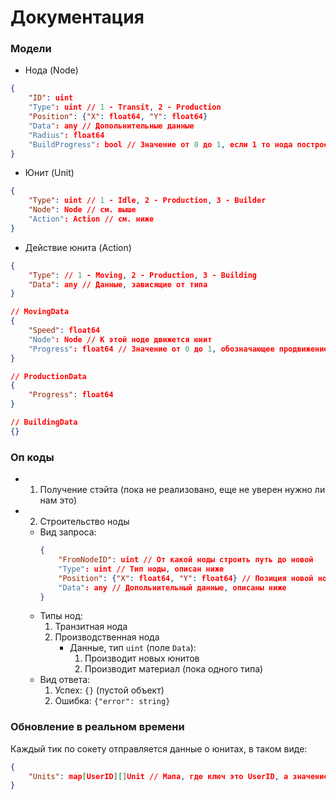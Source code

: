 # Документация

### Модели
- Нода (Node)
```json
{
    "ID": uint
    "Type": uint // 1 - Transit, 2 - Production
    "Position": {"X": float64, "Y": float64}
    "Data": any // Допольнительные данные
    "Radius": float64
    "BuildProgress": bool // Значение от 0 до 1, если 1 то нода построена
}
```

- Юнит (Unit)
```json
{
    "Type": uint // 1 - Idle, 2 - Production, 3 - Builder
    "Node": Node // см. выше
    "Action": Action // см. ниже
}
```

- Действие юнита (Action)
```json
{
    "Type": // 1 - Moving, 2 - Production, 3 - Building
    "Data": any // Данные, зависящие от типа
}

// MovingData
{
    "Speed": float64
    "Node": Node // К этой ноде движется юнит
    "Progress": float64 // Значение от 0 до 1, обозначающее продвижение по дороге от одной ноде к другой
}

// ProductionData 
{
    "Progress": float64
}

// BuildingData
{}
```


### Оп коды
- 1) Получение стэйта (пока не реализовано, еще не уверен нужно ли нам это)
- 2) Строительство ноды
  - Вид запроса:
    ```json
    {
        "FromNodeID": uint // От какой ноды строить путь до новой
        "Type": uint // Тип ноды, описан ниже
        "Position": {"X": float64, "Y": float64} // Позиция новой ноды
        "Data": any // Допольнительный данные, описаны ниже
    }
    ```
  - Типы нод:
    1) Транзитная нода
    2) Производственная нода
       - Данные, тип `uint` (поле `Data`):
         1) Производит новых юнитов
         2) Производит материал (пока одного типа)
  - Вид ответа:
    1) Успех: `{}` (пустой объект)
    2) Ошибка: `{"error": string}`

### Обновление в реальном времени
Каждый тик по сокету отправляется данные о юнитах, в таком виде:
```json
{
    "Units": map[UserID][]Unit // Мапа, где ключ это UserID, а значение массив юнитов
}
```
